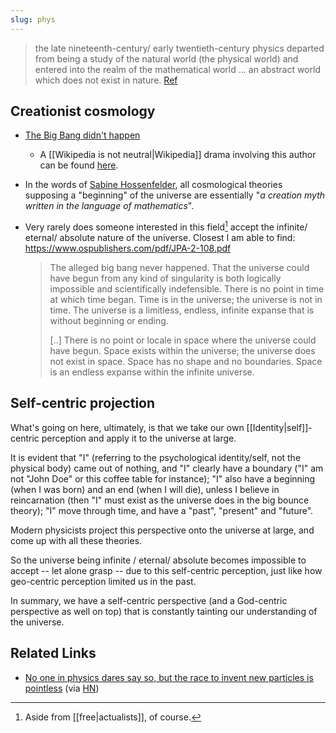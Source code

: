 ```yaml
---
slug: phys
---
```


> the late nineteenth-century/ early twentieth-century physics departed from being a study of the natural world (the physical world) and entered into the realm of the mathematical world ... an abstract world which does not exist in nature. [Ref](http://www.actualfreedom.com.au/richard/selectedcorrespondence/sc-science.htm)
 
 ## Creationist cosmology

- [The Big Bang didn't happen](https://iai.tv/articles/the-big-bang-didnt-happen-auid-2215)
  - A [[Wikipedia is not neutral|Wikipedia]] drama involving this author can be found [here](https://en.wikipedia.org/wiki/Wikipedia:Requests_for_arbitration/Pseudoscience).
- In the words of [Sabine Hossenfelder](https://news.ycombinator.com/item?id=32618719), all cosmological theories supposing a "beginning" of the universe are essentially "*a creation myth written in the language of mathematics*".
- Very rarely does someone interested in this field[^act] accept the infinite/ eternal/ absolute nature of the universe. Closest I am able to find: https://www.ospublishers.com/pdf/JPA-2-108.pdf 

  > The alleged big bang never happened. That the universe could have begun from any kind of singularity is both logically impossible and scientifically indefensible. There is no point in time at which time began. Time is in the universe; the universe is not in time. The universe is a limitless, endless, infinite expanse that is without beginning or ending.
  >
  > [..] There is no point or locale in space where the universe could have begun. Space exists within the universe; the universe does not exist in space. Space has no shape and no boundaries. Space is an endless expanse within the infinite universe.

## Self-centric projection

What's going on here, ultimately, is that we take our own [[Identity|self]]-centric perception and apply it to the universe at large.

It is evident that "I" (referring to the psychological identity/self, not the physical body) came out of nothing, and "I" clearly have a boundary ("I" am not "John Doe" or this coffee table for instance); "I" also have a beginning (when I was born) and an end (when I will die), unless I believe in reincarnation (then "I" must exist as the universe does in the big bounce theory); "I" move through time, and have a "past", "present" and "future".

Modern physicists project this perspective onto the universe at large, and come up with all these theories.

So the universe being infinite / eternal/ absolute becomes impossible to accept -- let alone grasp -- due to this self-centric perception, just like how geo-centric perception limited us in the past.

In summary, we have a self-centric perspective (and a God-centric perspective as well on top) that is constantly tainting our understanding of the universe.

  
## Related Links

- [No one in physics dares say so, but the race to invent new particles is pointless](https://www.theguardian.com/commentisfree/2022/sep/26/physics-particles-physicists) (via [HN](https://news.ycombinator.com/item?id=33004799))

[^act]: Aside from [[free|actualists]], of course.